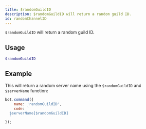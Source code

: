 ```yaml
---
title: $randomGuildID
description: $randomGuildID will return a random guild ID.
id: randomChannelID
---
```


`$randomGuildID` will return a random guild ID.

## Usage

```php
$randomGuildID
```

## Example

This will return a random server name using the `$randomGuildID` and `$serverName` function:

```javascript
bot.command({
    name: 'randomGuildID',
    code: `
  $serverName[$randomGuildID]
  `
});
```
